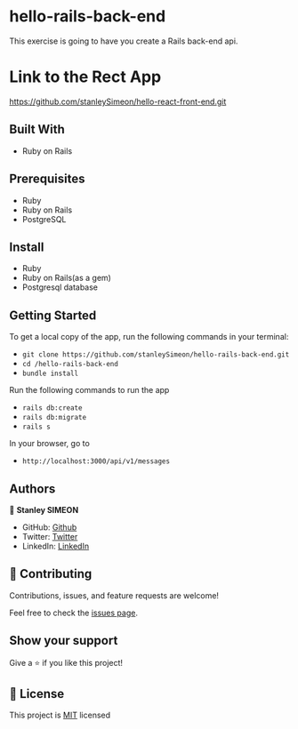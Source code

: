 # hello-rails-back-end
This exercise is going to have you create a Rails back-end api.

# Link to the Rect App
https://github.com/stanleySimeon/hello-react-front-end.git

## Built With

- Ruby on Rails

## Prerequisites

- Ruby
- Ruby on Rails
- PostgreSQL

## Install

- Ruby
- Ruby on Rails(as a gem)
- Postgresql database

## Getting Started

To get a local copy of the app, run the following commands in your terminal:
- `git clone https://github.com/stanleySimeon/hello-rails-back-end.git`
- `cd /hello-rails-back-end`
- `bundle install`

Run the following commands to run the app

- `rails db:create`
- `rails db:migrate`
- `rails s`

In your browser, go to

- `http://localhost:3000/api/v1/messages`

## Authors

 👤 **Stanley SIMEON**
- GitHub: [Github](https://github.com/stanleySimeon)
- Twitter: [Twitter](https://twitter.com/mstanleyme)
- LinkedIn: [LinkedIn](https://www.linkedin.com/in/stanleysimeon/)


## 🤝 Contributing

Contributions, issues, and feature requests are welcome!

Feel free to check the [issues page](https://github.com/stanleySimeon/hello-rails-back-end/issues).

## Show your support

Give a ⭐️ if you like this project!

## 📝 License

This project is [MIT](./LICENSE) licensed
